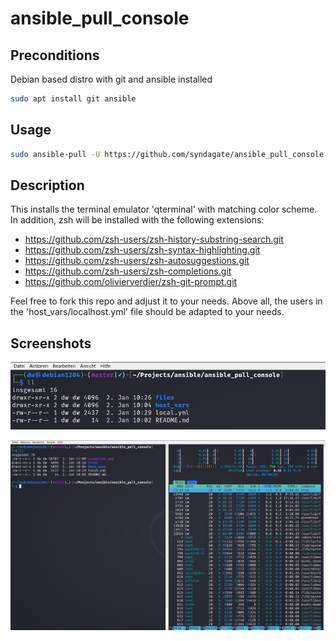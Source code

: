 # ansible_pull_console

## Preconditions
Debian based distro with git and ansible installed
```bash
sudo apt install git ansible
```
## Usage
```bash
sudo ansible-pull -U https://github.com/syndagate/ansible_pull_console.git -C master
```
## Description
This installs the terminal emulator 'qterminal' with matching color scheme. In addition, zsh will be installed with the following extensions:
* https://github.com/zsh-users/zsh-history-substring-search.git
* https://github.com/zsh-users/zsh-syntax-highlighting.git
* https://github.com/zsh-users/zsh-autosuggestions.git
* https://github.com/zsh-users/zsh-completions.git
* https://github.com/olivierverdier/zsh-git-prompt.git

Feel free to fork this repo and adjust it to your needs. Above all, the users in the 'host_vars/localhost.yml' file should be adapted to your needs.
## Screenshots
![](example01.png?raw=true)  

![](example02.png?raw=true)
